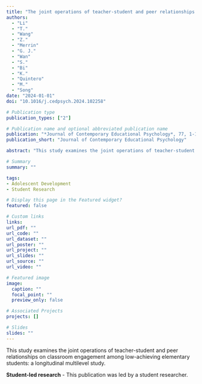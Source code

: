 ```yaml
---
title: "The joint operations of teacher-student and peer relationships on classroom engagement among low-achieving elementary students: A longitudinal multilevel study (Student-led research)"
authors:
  - "Li"
  - "T."
  - "Wang"
  - "Z."
  - "Merrin"
  - "G. J."
  - "Wan"
  - "S."
  - "Bi"
  - "K."
  - "Quintero"
  - "M."
  - "Song"
date: "2024-01-01"
doi: "10.1016/j.cedpsych.2024.102258"

# Publication type
publication_types: ["2"]

# Publication name and optional abbreviated publication name
publication: "*Journal of Contemporary Educational Psychology*, 77, 1-14"
publication_short: "Journal of Contemporary Educational Psychology"

abstract: "This study examines the joint operations of teacher-student and peer relationships on classroom engagement among low-achieving elementary students: a longitudinal multilevel study."

# Summary
summary: ""

tags:
- Adolescent Development
- Student Research

# Display this page in the Featured widget?
featured: false

# Custom links
links:
url_pdf: ""
url_code: ""
url_dataset: ""
url_poster: ""
url_project: ""
url_slides: ""
url_source: ""
url_video: ""

# Featured image
image:
  caption: ""
  focal_point: ""
  preview_only: false

# Associated Projects
projects: []

# Slides
slides: ""
---
```


This study examines the joint operations of teacher-student and peer relationships on classroom engagement among low-achieving elementary students: a longitudinal multilevel study.

**Student-led research** - This publication was led by a student researcher.
